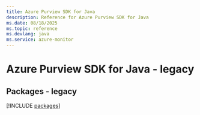 ```yaml
---
title: Azure Purview SDK for Java
description: Reference for Azure Purview SDK for Java
ms.date: 08/18/2025
ms.topic: reference
ms.devlang: java
ms.service: azure-monitor
---
```

# Azure Purview SDK for Java - legacy
## Packages - legacy
[!INCLUDE [packages](purview-index.md)]